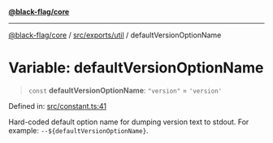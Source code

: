 [**@black-flag/core**](../../../../README.md)

***

[@black-flag/core](../../../../README.md) / [src/exports/util](../README.md) / defaultVersionOptionName

# Variable: defaultVersionOptionName

> `const` **defaultVersionOptionName**: `"version"` = `'version'`

Defined in: [src/constant.ts:41](https://github.com/Xunnamius/black-flag/blob/29a6a8eee6470040d4cbaf8ff2f3ff851bd9e0bf/src/constant.ts#L41)

Hard-coded default option name for dumping version text to stdout. For
example: `--${defaultVersionOptionName}`.
